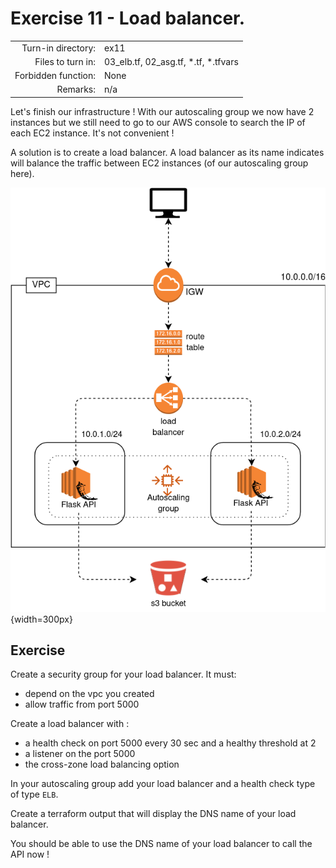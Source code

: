 # Exercise 11 - Load balancer.

|                         |                    |
| -----------------------:| ------------------ |
|   Turn-in directory:    |  ex11              |
|   Files to turn in:     |  03_elb.tf, 02_asg.tf, \*.tf, \*.tfvars |
|   Forbidden function:   |  None              |
|   Remarks:              |  n/a               |


Let's finish our infrastructure ! With our autoscaling group we now have 2 instances but we still need to go to our AWS console to search the IP of each EC2 instance. It's not convenient !

A solution is to create a load balancer. A load balancer as its name indicates will balance the traffic between EC2 instances (of our autoscaling group here).

![Flask API AWS infrastructure](../assets/terraform_6.png){width=300px}

## Exercise

Create a security group for your load balancer. It must:
- depend on the vpc you created 
- allow traffic from port 5000

Create a load balancer with :
- a health check on port 5000 every 30 sec and a healthy threshold at 2
- a listener on the port 5000
- the cross-zone load balancing option

In your autoscaling group add your load balancer and a health check type of type `ELB`.

Create a terraform output that will display the DNS name of your load balancer.

You should be able to use the DNS name of your load balancer to call the API now ! 
